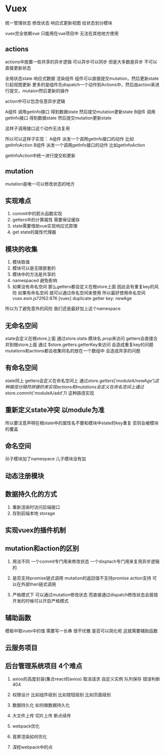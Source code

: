 # Vuex
统一管理状态
修改状态 响应式更新视图
给状态划分模块

vuex完全依赖vue
只能用在vue项目中 无法在其他地方使用


## actions
actions中放置一些共享的异步逻辑 可以异步可以同步 但是大多数是异步 不可以直接更新状态


全局状态state 响应式数据 渲染组件
组件可以直接提交mutation，然后更新state引起视图更新
更多的是组件先dispatch一个动作到Actions中，然后由action来进行提交，mutaion然后更新的操作

action中可以包含任意异步逻辑

A组件 调用getInfo接口 得到数据state 然后提交mutation更新state
B组件 调用getInfo接口 得到数据state 然后提交mutation更新state

这样子调用接口这个动作无法复用

所以可以这样子实现：
A组件 派发一个调用getInfo接口的动作 比如getInfoAction
B组件 派发一个调用getInfo接口的动作 比如getInfoAction

getInfoAction中统一进行提交和更新 

## mutation
mutation是唯一可以修改状态的地方


##  实现难点
1. commit中的箭头函数实现
2. getters中的计算属性 需要保证缓存
3. state需要借助vue实现响应式原理
4. get state的属性代理器


## 模块的收集
1. 模块取值
2. 模块可以是无限嵌套的
3. 模块中的方法是共享的 
4. namespaced 避免影响
5. 如果没有命名空间 那么getters都会定义在根store上面 因此会有重复key的风险
如果有命名空间 就可以通过命名空间来使用
所以最好使用命名空间
vuex.esm.js?2f62:876 [vuex] duplicate getter key: newAge

所以为了避免意外的风险 我们还是最好加上这个namespace


## 无命名空间
state会定义在根store上面 通过store.state.模块名.prop来访问
getters会直接合并到根store上面 通过 $store.getters.getterKey来访问 会造成重复key的问题
mutations和actions都会收集同名的放在一个数组中 会造成共享的问题

## 有命名空间
state同上
getters会定义在命名空间上 通过$store.getters['moduleA/newAge'] 这种路径分隔符拼接的来实现
actions和mutations会定义在命名空间上 通过$store.commit('moduleA/add',1) 这种路径实现

## 重新定义state冲突 以module为准
所以要注意声明在根state中的属性名不要和模块中state的key重复
否则会被模块的覆盖

## 命名空间
孙子模块加了namespace 儿子模块没有加

## 动态注册模块

## 数据持久化的方式
1. 重新渲染时访问后端接口
2. 存到前端本地 storage

## 实现vuex的插件机制


## mutation和action的区别
1. 用法不同
一个commit专门用来修改状态 
一个disptach专门用来复用异步逻辑的

2. 是否支持promise链式调用
 mutation的返回值不支持promise
 action支持 可以在外部then链式调用

3. 严格模式下
可以通过mutation修改状态
而直接通过dispatch修改状态会报错
开发的时候可以开启严格模式



## 辅助函数
模板中取vuex中的值 需要写一长串 很不优雅 是否可以简化呢
这就需要辅助函数

## 云服务项目


## 后台管理系统项目 4个难点
1. axios的高度封装(集合react的axios)
    取消请求
    自定义实例
    队列保存
    错误判断
    404
    
2. 权限设计
    比如组件级别
    比如按钮级别
    比如页面级别

3. 数据持久化
    如何做数据持久化

4. 大文件上传
    切片上传
    断点续传

5. webpack优化

6. 首屏渲染如何优化

7. 深挖webpack中的点